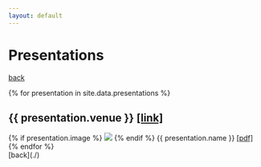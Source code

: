 ```yaml
---
layout: default
---
```


# Presentations

[back](./)

{% for presentation in site.data.presentations %}
  <h2 style="clear:both"> {{ presentation.venue }} <a href="{{ presentation.link }}">[link]</a> </h2>
  {% if presentation.image %}
<img src="{{ presentation.image }}" style="max-width:300px;max-height:300px">
  {% endif %}
  {{ presentation.name }} 
  <a href="{{ presentation.file }}">[pdf]</a>
{% endfor %}

<div style="clear:both"></div>
[back](./)